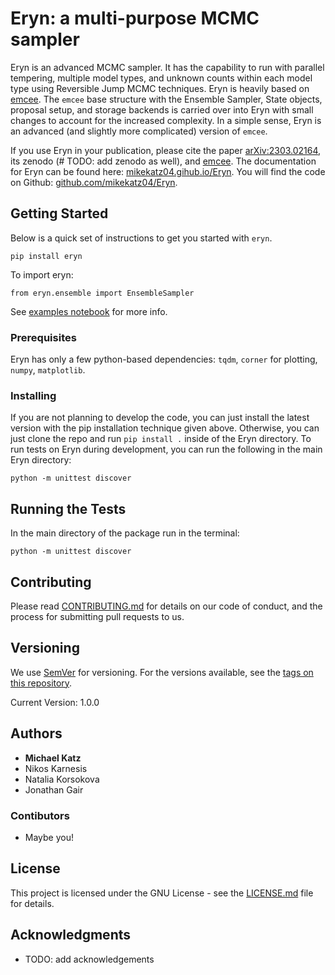 # Eryn: a multi-purpose MCMC sampler

Eryn is an advanced MCMC sampler. It has the capability to run with parallel tempering, multiple model types, and unknown counts within each model type using Reversible Jump MCMC techniques. Eryn is heavily based on [emcee](https://emcee.readthedocs.io/en/stable/). The `emcee` base structure with the Ensemble Sampler, State objects, proposal setup, and storage backends is carried over into Eryn with small changes to account for the increased complexity. In a simple sense, Eryn is an advanced (and slightly more complicated) version of `emcee`. 

If you use Eryn in your publication, please cite the paper [arXiv:2303.02164](https://arxiv.org/abs/2303.02164), its zenodo (# TODO: add zenodo as well), and [emcee](https://emcee.readthedocs.io/en/stable/). The documentation for Eryn can be found here: [mikekatz04.gihub.io/Eryn](https://mikekatz04.gihub.io/Eryn). You will find the code on Github: [github.com/mikekatz04/Eryn](https://github.com/mikekatz04/Eryn). 

## Getting Started

Below is a quick set of instructions to get you started with `eryn`.

```
pip install eryn
```
To import eryn:

```
from eryn.ensemble import EnsembleSampler
```

See [examples notebook](https://github.com/mikekatz04/Eryn/blob/main/examples/Eryn_tutorial.ipynb) for more info.


### Prerequisites

Eryn has only a few python-based dependencies: `tqdm`, `corner` for plotting, `numpy`, `matplotlib`. 

### Installing

If you are not planning to develop the code, you can just install the latest version with the pip installation technique given above. Otherwise, you can just clone the repo and run `pip install .` inside of the Eryn directory. To run tests on Eryn during development, you can run the following in the main Eryn directory:
```
python -m unittest discover
```


## Running the Tests

In the main directory of the package run in the terminal:
```
python -m unittest discover
```


## Contributing

Please read [CONTRIBUTING.md](CONTRIBUTING.md) for details on our code of conduct, and the process for submitting pull requests to us.

## Versioning

We use [SemVer](http://semver.org/) for versioning. For the versions available, see the [tags on this repository](https://github.com/BlackHolePerturbationToolkit/FastEMRIWaveforms/tags).

Current Version: 1.0.0

## Authors

* **Michael Katz**
* Nikos Karnesis
* Natalia Korsokova
* Jonathan Gair

### Contibutors

* Maybe you!

## License

This project is licensed under the GNU License - see the [LICENSE.md](LICENSE.md) file for details.

## Acknowledgments

* TODO: add acknowledgements
